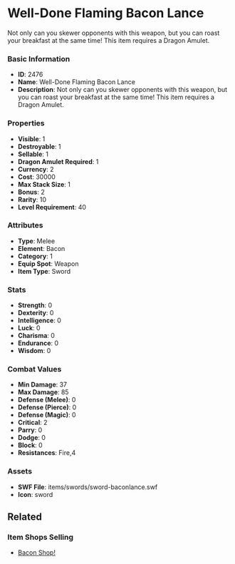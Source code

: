 # Well-Done Flaming Bacon Lance

Not only can you skewer opponents with this weapon, but you can roast your breakfast at the same time! This item requires a Dragon Amulet.

### Basic Information

- **ID**: 2476
- **Name**: Well-Done Flaming Bacon Lance
- **Description**: Not only can you skewer opponents with this weapon, but you can roast your breakfast at the same time! This item requires a Dragon Amulet.

### Properties

- **Visible**: 1
- **Destroyable**: 1
- **Sellable**: 1
- **Dragon Amulet Required**: 1
- **Currency**: 2
- **Cost**: 30000
- **Max Stack Size**: 1
- **Bonus**: 2
- **Rarity**: 10
- **Level Requirement**: 40

### Attributes

- **Type**: Melee
- **Element**: Bacon
- **Category**: 1
- **Equip Spot**: Weapon
- **Item Type**: Sword

### Stats

- **Strength**: 0
- **Dexterity**: 0
- **Intelligence**: 0
- **Luck**: 0
- **Charisma**: 0
- **Endurance**: 0
- **Wisdom**: 0

### Combat Values

- **Min Damage**: 37
- **Max Damage**: 85
- **Defense (Melee)**: 0
- **Defense (Pierce)**: 0
- **Defense (Magic)**: 0
- **Critical**: 2
- **Parry**: 0
- **Dodge**: 0
- **Block**: 0
- **Resistances**: Fire,4

### Assets

- **SWF File**: items/swords/sword-baconlance.swf
- **Icon**: sword

## Related

### Item Shops Selling

- [Bacon Shop!](../item-shops/101-bacon-shop.md)

